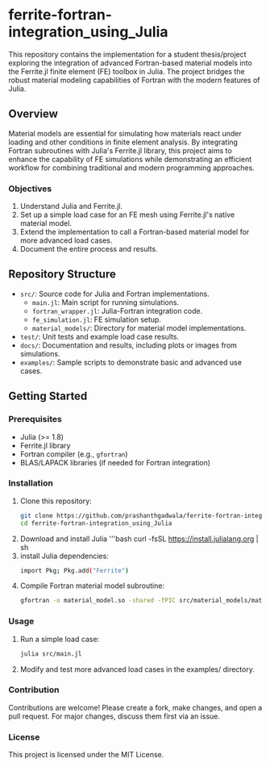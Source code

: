 # ferrite-fortran-integration_using_Julia

This repository contains the implementation for a student thesis/project exploring the integration of advanced Fortran-based material models into the Ferrite.jl finite element (FE) toolbox in Julia. The project bridges the robust material modeling capabilities of Fortran with the modern features of Julia.

## Overview

Material models are essential for simulating how materials react under loading and other conditions in finite element analysis. By integrating Fortran subroutines with Julia's Ferrite.jl library, this project aims to enhance the capability of FE simulations while demonstrating an efficient workflow for combining traditional and modern programming approaches.

### Objectives
1. Understand Julia and Ferrite.jl.
2. Set up a simple load case for an FE mesh using Ferrite.jl's native material model.
3. Extend the implementation to call a Fortran-based material model for more advanced load cases.
4. Document the entire process and results.

## Repository Structure

- `src/`: Source code for Julia and Fortran implementations.
  - `main.jl`: Main script for running simulations.
  - `fortran_wrapper.jl`: Julia-Fortran integration code.
  - `fe_simulation.jl`: FE simulation setup.
  - `material_models/`: Directory for material model implementations.
- `test/`: Unit tests and example load case results.
- `docs/`: Documentation and results, including plots or images from simulations.
- `examples/`: Sample scripts to demonstrate basic and advanced use cases.

## Getting Started

### Prerequisites
- Julia (>= 1.8)
- Ferrite.jl library
- Fortran compiler (e.g., `gfortran`)
- BLAS/LAPACK libraries (if needed for Fortran integration)

### Installation
1. Clone this repository:
   ```bash
   git clone https://github.com/prashanthgadwala/ferrite-fortran-integration_using_Julia.git
   cd ferrite-fortran-integration_using_Julia
2. Download and install Julia
   '''bash
   curl -fsSL https://install.julialang.org | sh
3. install Julia dependencies:
   ```bash
   import Pkg; Pkg.add("Ferrite")
3. Compile Fortran material model subroutine:
   ```bash
   gfortran -o material_model.so -shared -fPIC src/material_models/material_model.f90

### Usage
1. Run a simple load case:
   ```bash
   julia src/main.jl
2. Modify and test more advanced load cases in the examples/ directory.

### Contribution

Contributions are welcome! Please create a fork, make changes, and open a pull request. For major changes, discuss them first via an issue.

### License

This project is licensed under the MIT License.
